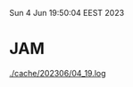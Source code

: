 Sun  4 Jun 19:50:04 EEST 2023
# JAM
<a href='./cache/202306/04_19.log'>./cache/202306/04_19.log</a>
